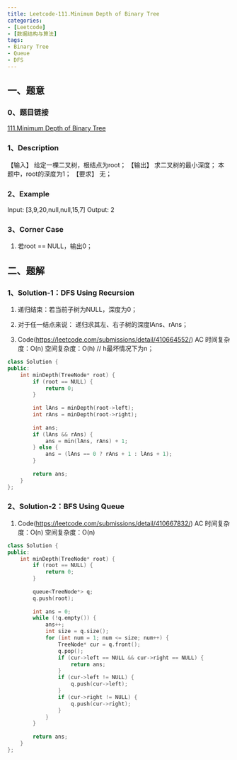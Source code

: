 ```yaml
---
title: Leetcode-111.Minimum Depth of Binary Tree
categories: 
- [Leetcode]
- [数据结构与算法]
tags: 
- Binary Tree
- Queue
- DFS
---
```


## 一、题意

### 0、题目链接
[111.Minimum Depth of Binary Tree](https://leetcode.com/problems/minimum-depth-of-binary-tree/)

### 1、Description
【输入】
给定一棵二叉树，根结点为root；
【输出】
求二叉树的最小深度；
本题中，root的深度为1；
【要求】
无；

### 2、Example
Input: [3,9,20,null,null,15,7]
Output: 2

<!-- more -->

### 3、Corner Case
1. 若root == NULL，输出0；

## 二、题解

### 1、Solution-1：DFS Using Recursion
1. 递归结束：若当前子树为NULL，深度为0；

2. 对于任一结点来说：
递归求其左、右子树的深度lAns、rAns；

3. Code(https://leetcode.com/submissions/detail/410664552/)
AC
时间复杂度：O(n)
空间复杂度：O(h) // h最坏情况下为n；
```C++
class Solution {
public:
    int minDepth(TreeNode* root) {
        if (root == NULL) {
            return 0;
        }
        
        int lAns = minDepth(root->left);
        int rAns = minDepth(root->right);
        
        int ans;
        if (lAns && rAns) {
            ans = min(lAns, rAns) + 1;
        } else {
            ans = (lAns == 0 ? rAns + 1 : lAns + 1);
        }
        
        return ans;
    }
};
```

### 2、Solution-2：BFS Using Queue
1. Code(https://leetcode.com/submissions/detail/410667832/)
AC
时间复杂度：O(n)
空间复杂度：O(n)
```C++
class Solution {
public:
    int minDepth(TreeNode* root) {
        if (root == NULL) {
            return 0;
        }
        
        queue<TreeNode*> q;
        q.push(root);
        
        int ans = 0;
        while (!q.empty()) {
            ans++;
            int size = q.size();
            for (int num = 1; num <= size; num++) {
                TreeNode* cur = q.front();
                q.pop();
                if (cur->left == NULL && cur->right == NULL) {
                    return ans;
                }
                if (cur->left != NULL) {
                    q.push(cur->left);
                }
                if (cur->right != NULL) {
                    q.push(cur->right);
                }
            }
        }
        
        return ans;
    }
};
```